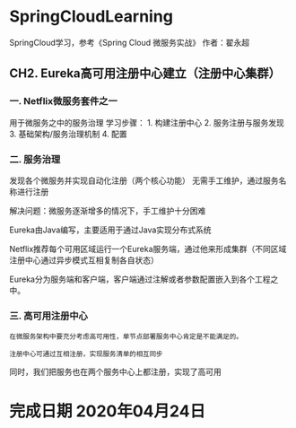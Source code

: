 # SpringCloudLearning
SpringCloud学习，参考《Spring Cloud 微服务实战》 作者：翟永超

## CH2. Eureka高可用注册中心建立（注册中心集群）
### 一. Netflix微服务套件之一
用于微服务之中的服务治理
学习步骤：
	1. 构建注册中心
	2. 服务注册与服务发现
	3. 基础架构/服务治理机制
	4. 配置


### 二. 服务治理
发现各个微服务并实现自动化注册（两个核心功能）
无需手工维护，通过服务名称进行注册

解决问题：微服务逐渐增多的情况下，手工维护十分困难

Eureka由Java编写，主要适用于通过Java实现分布式系统

Netflix推荐每个可用区域运行一个Eureka服务端，通过他来形成集群（不同区域注册中心通过异步模式互相复制各自状态）

Eureka分为服务端和客户端，客户端通过注解或者参数配置嵌入到各个工程之中。

### 三. 高可用注册中心
	在微服务架构中要充分考虑高可用性，单节点部署服务中心肯定是不能满足的。
	
	注册中心可通过互相注册，实现服务清单的相互同步
	
同时，我们把服务也在两个服务中心上都注册，实现了高可用

# 完成日期 2020年04月24日
